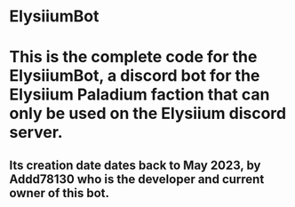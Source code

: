 # ElysiiumBot
# This is the complete code for the ElysiiumBot, a discord bot for the Elysiium Paladium faction that can only be used on the Elysiium discord server.

## Its creation date dates back to May 2023, by Addd78130 who is the developer and current owner of this bot. 
